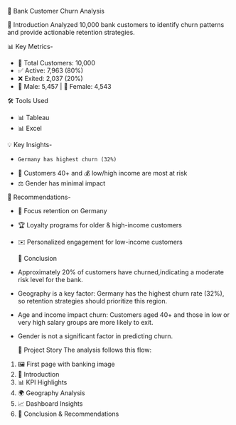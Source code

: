  🏦 Bank Customer Churn Analysis

📌 Introduction
Analyzed 10,000 bank customers to identify churn patterns and provide actionable retention strategies.  

📊 Key Metrics-
- 👥 Total Customers: 10,000  
- ✅ Active: 7,963 (80%)  
- ❌ Exited: 2,037 (20%)  
- 👨 Male: 5,457 | 👩 Female: 4,543  

 🛠 Tools Used
- 📊 Tableau  
- 📊 Excel  


 💡 Key Insights-
-     Germany has highest churn (32%)  
- 👵 Customers 40+ and 💰 low/high income are most at risk  
- ⚖️ Gender has minimal impact  


 🎯 Recommendations-
- 🎯 Focus retention on Germany  
- 🏆 Loyalty programs for older & high-income customers  
- ✉️ Personalized engagement for low-income customers  


  📝 Conclusion
- Approximately 20% of customers have churned,indicating a moderate risk level for the bank.  
- Geography is a key factor: Germany has the highest churn rate (32%), so retention strategies should prioritize this region.  
- Age and income impact churn: Customers aged 40+ and those in low or very high salary groups are more likely to exit.  
- Gender is not a significant factor in predicting churn.

  📖 Project Story
The analysis follows this flow:  
1. 🖼 First page with banking image  
2. 📌 Introduction  
3. 📊 KPI Highlights  
4. 🌍 Geography Analysis  
5. 📈 Dashboard Insights  
6. 📝 Conclusion & Recommendations




